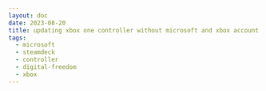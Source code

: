 ```yaml
---
layout: doc
date: 2023-08-20
title: updating xbox one controller without microsoft and xbox account
tags:
  - microsoft
  - steamdeck
  - controller
  - digital-freedom 
  - xbox
---
```


<Title/>

## The issue

When buying a new xbox one controller there's a chance that it will not work with your steam deck out of the box. To make it work, you'll need to update the controller's firmware.
Of course, Microsoft wants you to use their store and xbox app to do so, but there's a way to do it without an account:

## The solution

Do these steps to update your controller:

1. Open a regular(non-admin) powershell: press `windows`-key, type `powershell` and press `enter`  
2. Type or paste `winget install 9NBLGGH30XJ3` and press `enter`*
3. Plug in your controller to your PC via USB and wait for the driver to install
4. Open the xbox accessories app: press `windows`-key, type `xbox accessories` and press `enter`
5. Close the xbox popup several times and ignore the error message about not having an xbox account
6. Click the three dots below the Controller graphic, then choose update
7. Wait until the progress bar has finished

Done! Now your controller can connect to your steam deck via bluetooth.

> \* `9NBLGGH30XJ3` is the ID of the xbox accessories app in the microsoft store. If you have the store installed, you can also open the store and search for "xbox accessories" and install it from there. If you don't have the store installed, you can download the appx file from [here](https://store.rg-adguard.net/) and install it manually.